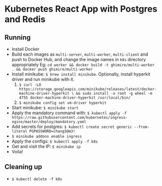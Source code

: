 # Kubernetes React App with Postgres and Redis

## Running
- Install Docker
- Build each images as `multi-server`, `multi-worker`, `multi-client` and push to Docker Hub, and change the image names in `k8s` directory appropriately
  Eg: `cd worker && docker build -t ghimire/multi-worker . && docker push ghimire/multi-worker`
- Install minikube: `$ brew install minikube`.
  Optionally, install hyperkit driver and run minikube with it.
  1. `$ curl -LO https://storage.googleapis.com/minikube/releases/latest/docker-machine-driver-hyperkit \
&& sudo install -o root -g wheel -m 4755 docker-machine-driver-hyperkit /usr/local/bin/`
  2. `$ minikube config set vm-driver hyperkit`
- Start minikube: `$ minikube start`
- Apply the mandatory command with: `$ kubectl apply -f https://raw.githubusercontent.com/kubernetes/ingress-nginx/master/deploy/mandatory.yaml`
- Add secrets for postgres: `$ kubectl create secret generic --from-literal PGPASSWORD=chang3@m3!`
- `$ minikube addons enable ingress`
- Apply the configs: `$ kubectl apply -f k8s`
- Get and visit the IP: `$ minikube ip`
- Voila!

## Cleaning up
- `$ kubectl delete -f k8s`